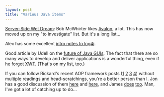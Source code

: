 ```yaml
---
layout: post
title: "Various Java items"
---
```




<a href="http://blogs.werken.com/people/bob/archives/000113.html#000113">Server-Side Wet Dream</a>: Bob McWhirter likes <a href="http://jakarta.apache.org/avalon/">Avalon</a>, a lot. This has now moved up on my "to investigate" list. But it's a long list... 

<p>Alex has some excellent <a href="http://www.zanthan.com/itymbi/archives/000789.html#000789">intro notes to log4j</a>.</p>

<p>Good article by Udell on the <a href="http://www.infoworld.com/articles/op/xml/02/10/24/021024opwebserv.xml">future of Java GUIs</a>. The fact that there are so many ways to develop and deliver applications is a wonderful thing, even if he forgot <a href="http://www.xwt.org/">XWT</a>. (That's on my list, too.)</p>

<p>If you can follow Rickard's recent AOP framework posts (<a href="http://roller.anthonyeden.com/page/rickard/20021023">1</a> <a href="http://roller.anthonyeden.com/page/rickard/20021022">2</a> <a href="http://roller.anthonyeden.com/page/rickard/20021017">3</a> <a href="http://roller.anthonyeden.com/page/rickard/20021016">4</a>) without multiple readings and head-scratchings, you're a better person than I. Jon has a good discussion of them <a href="http://roller.anthonyeden.com/page/tirsen/20021022">here</a> and <a href="http://roller.anthonyeden.com/page/tirsen/20021021">here</a>, and James <a href="http://radio.weblogs.com/0112098/2002/10/21.html#a199">does</a> <a href="http://radio.weblogs.com/0112098/2002/10/18.html#a196">too</a>. Man, I've got a lot of catching up to do...</p>



